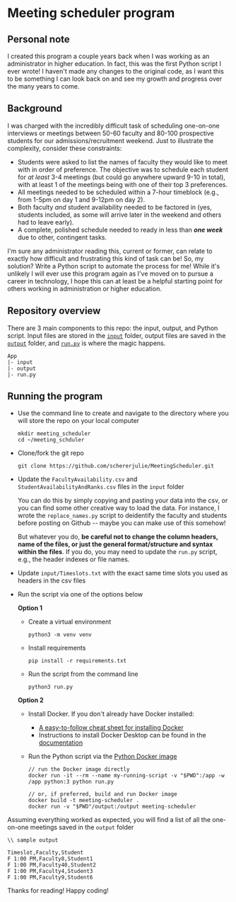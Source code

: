 # Meeting scheduler program

## Personal note

I created this program a couple years back when I was working as an administrator in higher education. In fact, this was the first Python script I ever wrote! I haven't made any changes to the original code, as I want this to be something I can look back on and see my growth and progress over the many years to come.

## Background

I was charged with the incredibly difficult task of scheduling one-on-one interviews or meetings between 50-60 faculty and 80-100 prospective students for our admissions/recruitment weekend. Just to illustrate the complexity, consider these constraints:
- Students were asked to list the names of faculty they would like to meet with in order of preference. The objective was to schedule each student for _at least_ 3-4 meetings (but could go anywhere upward 9-10 in total), with at least 1 of the meetings being with one of their top 3 preferences.
- All meetings needed to be scheduled within a 7-hour timeblock (e.g., from 1-5pm on day 1 and 9-12pm on day 2).
- Both faculty _and_ student availability needed to be factored in (yes, students included, as some will arrive later in the weekend and others had to leave early).
- A complete, polished schedule needed to ready in less than **_one week_** due to other, contingent tasks.

I'm sure any administrator reading this, current or former, can relate to exactly how difficult and frustrating this kind of task can be! So, my solution? Write a Python script to automate the process for me! While it's unlikely I will ever use this program again as I've moved on to pursue a career in technology, I hope this can at least be a helpful starting point for others working in administration or higher education.


## Repository overview

There are 3 main components to this repo: the input, output, and Python script. Input files are stored in the [`input`](https://github.com/schererjulie/MeetingScheduler/tree/main/input) folder, output files are saved in the [`output`](https://github.com/schererjulie/MeetingScheduler/tree/main/output) folder, and [`run.py`](https://github.com/schererjulie/MeetingScheduler/blob/main/run.py) is where the magic happens.

    App
    |- input
    |- output
    |- run.py


## Running the program

* Use the command line to create and navigate to the directory where you will store the repo on your local computer

    ```
    mkdir meeting_scheduler
    cd ~/meeting_schduler
    ```

* Clone/fork the git repo

    ```
    git clone https://github.com/schererjulie/MeetingScheduler.git
    ```

* Update the `FacultyAvailability.csv` and `StudentAvailabilityAndRanks.csv` files in the `input` folder
    
    You can do this by simply copying and pasting your data into the csv, or you can find some other creative way to load the data. For instance, I wrote the `replace_names.py` script to deidentify the faculty and students before posting on Github -- maybe you can make use of this somehow!

    But whatever you do, **be careful not to change the column headers, name of the files, or just the general format/structure and syntax within the files**. If you do, you may need to update the `run.py` script, e.g., the header indexes or file names.

* Update `input/Timeslots.txt` with the exact same time slots you used as headers in the csv files

* Run the script via one of the options below

    **Option 1**
    * Create a virtual environment

        ```
        python3 -m venv venv
        ```

    * Install requirements

        ```
        pip install -r requirements.txt
        ```

    * Run the script from the command line

        ```
        python3 run.py
        ```

    **Option 2**
    * Install Docker. If you don't already have Docker installed:
        - [A easy-to-follow cheat sheet for installing Docker](https://github.com/wsargent/docker-cheat-sheet#installation)
        - Instructions to install Docker Desktop can be found in the [documentation](https://docs.docker.com/get-docker/)

    * Run the Python script via the [Python Docker image](https://hub.docker.com/_/python)

        ```
        // run the Docker image directly
        docker run -it --rm --name my-running-script -v "$PWD":/app -w /app python:3 python run.py

        // or, if preferred, build and run Docker image
        docker build -t meeting-scheduler .
        docker run -v "$PWD"/output:/output meeting-scheduler
        ```

Assuming everything worked as expected, you will find a list of all the one-on-one meetings saved in the `output` folder
    
    \\ sample output

    Timeslot,Faculty,Student
    F 1:00 PM,Faculty8,Student1
    F 1:00 PM,Faculty40,Student2
    F 1:00 PM,Faculty4,Student3
    F 1:00 PM,Faculty9,Student6


Thanks for reading! Happy coding!